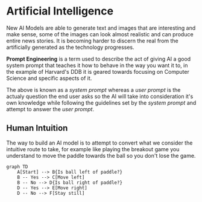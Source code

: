 # Artificial Intelligence

New AI Models are able to generate text and images that are interesting and make sense, some of the images can look almost realistic and can produce entire news stories. It is becoming harder to discern the real from the artificially generated as the technology progresses.

**Prompt Engineering** is a term used to describe the act of giving AI a good system prompt that teaches it how to behave in the way you want it to, in the example of Harvard's DDB it is geared towards focusing on Computer Science and specific aspects of it.

The above is known as a *system prompt* whereas a *user prompt* is the actualy question the end user asks so the AI will take into consideration it's own knowledge while following the guidelines set by the *system prompt* and attempt to answer the *user prompt*.

## Human Intuition

The way to build an AI model is to attempt to convert what we consider the intuitive route to take, for example like playing the breakout game you understand to move the paddle towards the ball so you don't lose the game.

``` mermaid
graph TD
    A[Start] --> B{Is ball left of paddle?}
    B -- Yes --> C[Move left]
    B -- No --> D{Is ball right of paddle?}
    D -- Yes --> E[Move right]
    D -- No --> F[Stay still]
```


